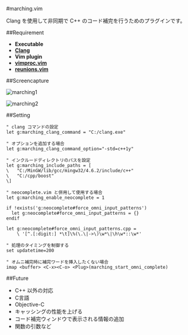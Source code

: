 #marching.vim

Clang を使用して非同期で C++ のコード補完を行うためのプラグインです。

##Requirement

* __Executable__
 * __[Clang](http://clang.llvm.org/)__
* __Vim plugin__
 * __[vimproc.vim](https://github.com/Shougo/vimproc.vim)__
 * __[reunions.vim](https://github.com/osyo-manga/vim-reunions)__


##Screencapture

![marching1](https://f.cloud.github.com/assets/214488/1320244/ff09818e-334c-11e3-8569-075f31b50984.gif)


![marching2](https://f.cloud.github.com/assets/214488/1320247/0d6e8e5e-334d-11e3-9a62-3b586a247144.gif)


##Setting
```vim
" clang コマンドの設定
let g:marching_clang_command = "C:/clang.exe"

" オプションを追加する場合
let g:marching_clang_command_option="-std=c++1y"

" インクルードディレクトリのパスを設定
let g:marching_include_paths = [
\	"C:/MinGW/lib/gcc/mingw32/4.6.2/include/c++"
\	"C:/cpp/boost"
\]

" neocomplete.vim と併用して使用する場合
let g:marching_enable_neocomplete = 1

if !exists('g:neocomplete#force_omni_input_patterns')
  let g:neocomplete#force_omni_input_patterns = {}
endif

let g:neocomplete#force_omni_input_patterns.cpp =
	\ '[^.[:digit:] *\t]\%(\.\|->\)\w*\|\h\w*::\w*'

" 処理のタイミングを制御する
set updatetime=200

" オムニ補完時に補完ワードを挿入したくない場合
imap <buffer> <C-x><C-o> <Plug>(marching_start_omni_complete)
```

##Future

* C++ 以外の対応
 * C言語
 * Objective-C
* キャッシングの性能を上げる
* コード補完ウィンドウで表示される情報の追加
 * 関数の引数など


